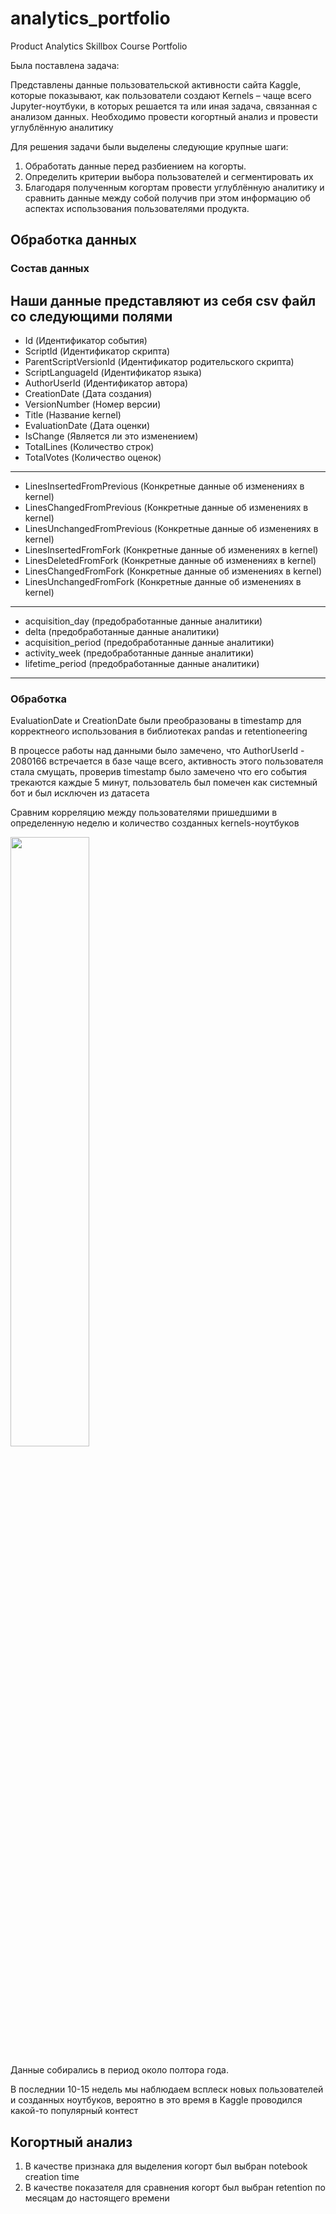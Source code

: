 # analytics_portfolio
Product Analytics Skillbox Course Portfolio

Была поставлена задача:

Представлены данные пользовательской активности сайта Kaggle, которые показывают, как пользователи создают Kernels – чаще всего Jupyter-ноутбуки, в которых решается та или иная задача, связанная с анализом данных. Необходимо провести когортный анализ и провести углублённую аналитику

Для решения задачи были выделены следующие крупные шаги:

1) Обработать данные перед разбиением на когорты.
2) Определить критерии выбора пользователей и сегментировать их
3) Благодаря полученным когортам провести углублённую аналитику и сравнить данные между собой получив при этом информацию об аспектах использования пользователями продукта.

## Обработка данных

### Состав данных 

Наши данные представляют из себя csv файл со следующими полями
----
- Id (Идентификатор события)
- ScriptId (Идентификатор скрипта)
- ParentScriptVersionId (Идентификатор родительского скрипта)
- ScriptLanguageId (Идентификатор языка)
- AuthorUserId (Идентификатор автора)
- CreationDate (Дата создания)
- VersionNumber (Номер версии)
- Title (Название kernel)
- EvaluationDate (Дата оценки)
- IsChange (Является ли это изменением)
- TotalLines (Количество строк)
- TotalVotes (Количество оценок)
----
- LinesInsertedFromPrevious (Конкретные данные об изменениях в kernel)
- LinesChangedFromPrevious (Конкретные данные об изменениях в kernel)
- LinesUnchangedFromPrevious (Конкретные данные об изменениях в kernel)
- LinesInsertedFromFork (Конкретные данные об изменениях в kernel)
- LinesDeletedFromFork (Конкретные данные об изменениях в kernel)
- LinesChangedFromFork (Конкретные данные об изменениях в kernel)
- LinesUnchangedFromFork (Конкретные данные об изменениях в kernel)
----
- acquisition_day (предобработанные данные аналитики)
- delta (предобработанные данные аналитики)
- acquisition_period (предобработанные данные аналитики)
- activity_week (предобработанные данные аналитики)
- lifetime_period (предобработанные данные аналитики)
----

### Обработка
EvaluationDate и CreationDate были преобразованы в timestamp для корректнеого использования в библиотеках pandas и retentioneering

В процессе работы над данными было замечено, что AuthorUserId - 2080166 встречается в базе чаще всего, активность этого пользователя стала смущать, проверив timestamp было замечено что его события трекаются каждые 5 минут, пользователь был помечен как системный бот и был исключен из датасета

Сравним корреляцию между пользователями пришедшими в определенную неделю и количество созданных kernels-ноутбуков

<image height=50% width=50% src="https://raw.githubusercontent.com/korolevdev/analytics_portfolio/main/images/data_visualizations.png">  
  
Данные собирались в период около полтора года.

В последнии 10-15 недель мы наблюдаем всплеск новых пользователей и созданных ноутбуков, вероятно в это время в Kaggle проводился какой-то популярный контест

## Когортный анализ

1) В качестве признака для выделения когорт был выбран notebook creation time
2) В качестве показателя для сравнения когорт был выбран retention по месяцам до настоящего времени
